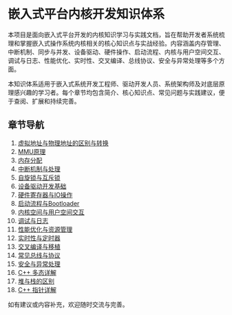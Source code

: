 # 嵌入式平台内核开发知识体系

本项目是面向嵌入式平台开发的内核知识学习与实践文档，旨在帮助开发者系统梳理和掌握嵌入式操作系统内核相关的核心知识点与实战经验。内容涵盖内存管理、中断机制、同步与并发、设备驱动、硬件操作、启动流程、内核与用户空间交互、调试与日志、性能优化、实时性、交叉编译、总线协议、安全与异常处理等多个方面。

本知识体系适用于嵌入式系统开发工程师、驱动开发人员、系统架构师及对底层原理感兴趣的学习者。每个章节均包含简介、核心知识点、常见问题与实践建议，便于查阅、扩展和持续完善。

## 章节导航

1. [虚拟地址与物理地址的区别与转换](01-虚拟地址与物理地址的区别与转换.md)
2. [MMU原理](02-MMU原理.md)
3. [内存分配](03-内存分配.md)
4. [中断机制与处理](04-中断机制与处理.md)
5. [自旋锁与互斥锁](05-自旋锁与互斥锁.md)
6. [设备驱动开发基础](06-设备驱动开发基础.md)
7. [硬件寄存器与IO操作](07-硬件寄存器与IO操作.md)
8. [启动流程与Bootloader](08-启动流程与Bootloader.md)
9. [内核空间与用户空间交互](09-内核空间与用户空间交互.md)
10. [调试与日志](10-调试与日志.md)
11. [性能优化与资源管理](11-性能优化与资源管理.md)
12. [实时性与定时器](12-实时性与定时器.md)
13. [交叉编译与移植](13-交叉编译与移植.md)
14. [常见总线与协议](14-常见总线与协议.md)
15. [安全与异常处理](15-安全与异常处理.md)
16. [C++ 多态详解](16-CPP多态详解.md)
17. [堆与栈的区别](17-堆与栈的区别.md)
18. [C++ 指针详解](18-CPP指针详解.md)

如有建议或内容补充，欢迎随时交流与完善。

